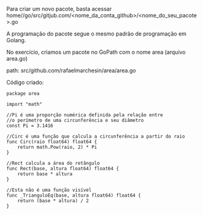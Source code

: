 Para criar um novo pacote, basta acessar home/<user>/go/src/gitjub.com/<nome_da_conta_github>/<nome_do_seu_pacote>.go

A programação do pacote segue o mesmo padrão de programação em Golang.

No exercício, criamos um pacote no GoPath com o nome area (arquivo area.go)

path: src/github.com/rafaelmarchesin/area/area.go

Código criado:

```
package area

import "math"

//Pi é uma proporção numérica definida pela relação entre
//o perímetro de uma circunferência e seu diâmetro
const Pi = 3.1416

//Circ é uma função que calcula a circunferência a partir do raio
func Circ(raio float64) float64 {
	return math.Pow(raio, 2) * Pi
}

//Rect calcula a área do retângulo
func Rect(base, altura float64) float64 {
	return base * altura
}

//Esta não é uma função visível
func _TrianguloEq(base, altura float64) float64 {
	return (base * altura) / 2
}
```